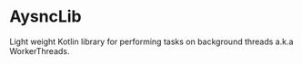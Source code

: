 # AysncLib
Light weight Kotlin library for performing tasks on background threads a.k.a WorkerThreads.
